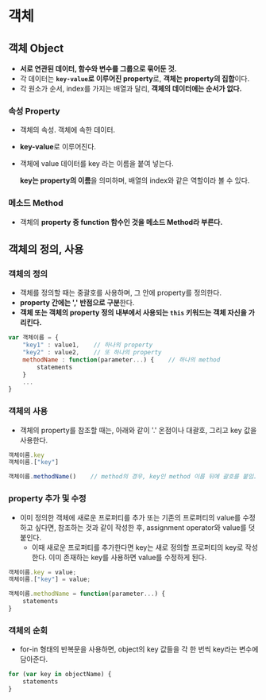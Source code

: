 # 객체



## 객체 Object

+ **서로 연관된 데이터, 함수와 변수를 그룹으로 묶어둔 것.**
+ 각 데이터는 **`key-value`로 이루어진 property**로, **객체는 property의 집합**이다.
+ 각 원소가 순서, index를 가지는 배열과 달리, **객체의 데이터에는 순서가 없다.**



### 속성 Property 

+ 객체의 속성. 객체에 속한 데이터.

+ **key-value**로 이루어진다.

+ 객체에 value 데이터를 key 라는 이름을 붙여 넣는다.

  **key는 property의 이름**을 의미하며, 배열의 index와 같은 역할이라 볼 수 있다.



### 메소드 Method

+ 객체의 **property 중 function 함수인 것을 메소드 Method라 부른다.**





## 객체의 정의, 사용



### 객체의 정의

+ 객체를 정의할 때는 중괄호를 사용하며, 그 안에 property를 정의한다.
+ **property 간에는 ',' 반점으로 구분**한다.
+ **객체 또는 객체의 property 정의 내부에서 사용되는 `this` 키워드는 객체 자신을 가리킨다.**

```javascript
var 객체이름 = {
    "key1" : value1,    // 하나의 property
    "key2" : value2,    // 또 하나의 property
    methodName : function(parameter...) {    // 하나의 method
        statements
    }
    ...
}
```



### 객체의 사용

+ 객체의 property를 참조할 때는, 아래와 같이 '.' 온점이나 대괄호, 그리고 key 값을 사용한다.

```javascript
객체이름.key
객체이름.["key"]

객체이름.methodName()    // method의 경우, key인 method 이름 뒤에 괄호를 붙임.
```



### property 추가 및 수정

+ 이미 정의한 객체에 새로운 프로퍼티를 추가 또는 기존의 프로퍼티의 value를 수정하고 싶다면, 참조하는 것과 같이 작성한 후, assignment operator와 value를 덧붙인다.
  + 이때 새로운 프로퍼티를 추가한다면 key는 새로 정의할 프로퍼티의 key로 작성한다. 이미 존재하는 key를 사용하면 value를 수정하게 된다.

```javascript
객체이름.key = value;
객체이름.["key"] = value;

객체이름.methodName = function(parameter...) {
    statements
}
```



### 객체의 순회

+ for-in 형태의 반복문을 사용하면, object의 key 값들을 각 한 번씩 key라는 변수에 담아준다.

```javascript
for (var key in objectName) {
    statements
}
```



